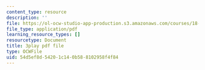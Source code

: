 ```yaml
---
content_type: resource
description: ''
file: https://ol-ocw-studio-app-production.s3.amazonaws.com/courses/18-01sc-single-variable-calculus-fall-2010/54d5ef8d54201c140b588102958f4f84_1RLctDS2hUQ.pdf
file_type: application/pdf
learning_resource_types: []
resourcetype: Document
title: 3play pdf file
type: OCWFile
uid: 54d5ef8d-5420-1c14-0b58-8102958f4f84
---
```


